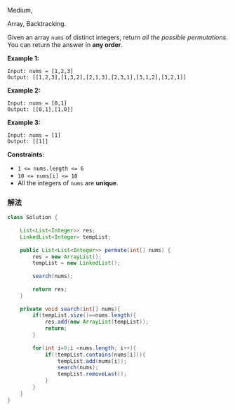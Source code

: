 Medium,  

Array, Backtracking.

Given an array `nums` of distinct integers, return *all the possible permutations*. You can return the answer in **any order**.

**Example 1:**

```
Input: nums = [1,2,3]
Output: [[1,2,3],[1,3,2],[2,1,3],[2,3,1],[3,1,2],[3,2,1]]

```

**Example 2:**

```
Input: nums = [0,1]
Output: [[0,1],[1,0]]

```

**Example 3:**

```
Input: nums = [1]
Output: [[1]]

```

**Constraints:**

- `1 <= nums.length <= 6`
- `10 <= nums[i] <= 10`
- All the integers of `nums` are **unique**.

### 解法

```java
class Solution {
    
    List<List<Integer>> res;
    LinkedList<Integer> tempList;
    
    public List<List<Integer>> permute(int[] nums) {
        res = new ArrayList();
        tempList = new LinkedList();
        
        search(nums);
        
        return res;
    }
    
    private void search(int[] nums){
        if(tempList.size()==nums.length){
            res.add(new ArrayList(tempList));
            return;
        }
        
        for(int i=0;i <nums.length; i++){
            if(!tempList.contains(nums[i])){
                tempList.add(nums[i]);
                search(nums);
                tempList.removeLast();
            }
        }
    }
}
```